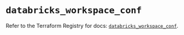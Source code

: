 # `databricks_workspace_conf`

Refer to the Terraform Registry for docs: [`databricks_workspace_conf`](https://registry.terraform.io/providers/databricks/databricks/1.37.1/docs/resources/workspace_conf).
